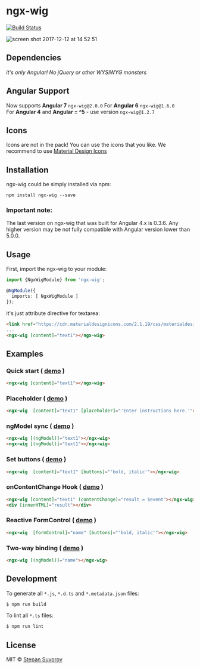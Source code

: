 ngx-wig
=====

[![Build Status](https://travis-ci.org/stevermeister/ngx-wig.svg?branch=master)](https://travis-ci.org/stevermeister/ngx-wig)

![screen shot 2017-12-12 at 14 52 51](https://user-images.githubusercontent.com/1526680/33888069-37bde1f0-df4c-11e7-993e-d48ffe0fffbf.png)

## Dependencies

*it's only Angular! No jQuery or other WYSIWYG monsters*


## Angular Support

Now supports **Angular 7** `ngx-wig@2.0.0` 
For **Angular 6** `ngx-wig@1.6.0`  
For **Angular 4** and **Angular = ^5** - use version `ngx-wig@1.2.7`  


## Icons

Icons are not in the pack!
You can use the icons that you like.
We recommend to use [Material Design Icons](https://cdn.materialdesignicons.com/2.1.19/css/materialdesignicons.min.css)


## Installation

ngx-wig could be simply installed via npm:

    npm install ngx-wig --save

### Important note:

The last version on ngx-wig that was built for Angular 4.x is 0.3.6.
Any higher version may be not fully compatible with Angular version lower than 5.0.0.


## Usage

First, import the ngx-wig to your module:

```typescript
import {NgxWigModule} from 'ngx-wig';

@NgModule({
  imports: [ NgxWigModule ]
});
```

it's just attribute directive for textarea:

```html
<link href="https://cdn.materialdesignicons.com/2.1.19/css/materialdesignicons.min.css" rel="stylesheet" />
...
<ngx-wig [content]="text1"></ngx-wig>
```

## Examples

### Quick start ( [demo](https://stackblitz.com/edit/ngx-wig-sample2?file=src%2Fapp.ts) )

```html
<ngx-wig [content]="text1"></ngx-wig>
```

### Placeholder  ( [demo](https://stackblitz.com/edit/angular-hzfneh?file=app/app.component.html) )

```html
<ngx-wig  [content]="text1" [placeholder]="'Enter instructions here.'"></ngx-wig>
```

### ngModel sync ( [demo](https://stackblitz.com/edit/ngx-wig-2-way-binding-choit3?file=app%2Fapp.component.html) )

```html
<ngx-wig [(ngModel)]="text1"></ngx-wig>
<ngx-wig [(ngModel)]="text1"></ngx-wig>
```

### Set buttons ( [demo](https://stackblitz.com/edit/angular-y5b6bz?file=app/app.component.html) )

```html
<ngx-wig  [content]="text1" [buttons]="'bold, italic'"></ngx-wig>
```

### onContentChange Hook  ( [demo](https://stackblitz.com/edit/angular-adxhiw?file=app/app.component.ts) )

```html
<ngx-wig [content]="text1" (contentChange)="result = $event"></ngx-wig>
<div [innerHTML]="result"></div>
```

### Reactive FormControl ( [demo](https://stackblitz.com/edit/angular-srbxem?file=app/app.component.html) )

```html
<ngx-wig  [formControl]="name" [buttons]="'bold, italic'"></ngx-wig>
```

### Two-way binding ( [demo](https://stackblitz.com/edit/ngx-wig-2-way-binding) )

```html
<ngx-wig [(ngModel)]="name"></ngx-wig>
```



## Development

To generate all `*.js`, `*.d.ts` and `*.metadata.json` files:

```bash
$ npm run build
```

To lint all `*.ts` files:

```bash
$ npm run lint
```

## License

MIT © [Stepan Suvorov](https://github.com/stevermeister)
